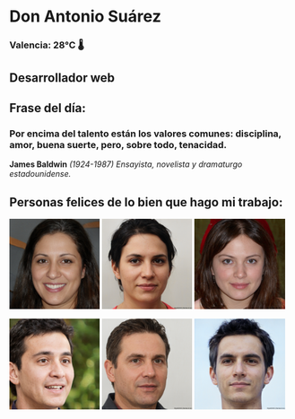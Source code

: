 # Don Antonio Suárez
### Valencia:  28°C 🌡️
## Desarrollador web
## Frase del día:
<!-- START QUOTE -->
### Por encima del talento están los valores comunes: disciplina, amor, buena suerte, pero, sobre todo, tenacidad.
**James Baldwin** *(1924-1987) Ensayista, novelista y dramaturgo estadounidense.*
<!-- END QUOTE -->






## Personas felices de lo bien que hago mi trabajo:

<p float="left">
  <img src="src/image_0.png" width="32%" />
  <img src="src/image_1.png" width="32%" /> 
  <img src="src/image_2.png" width="32%" />
</p>
<p float="left">
  <img src="src/image_3.png" width="32%" />
  <img src="src/image_4.png" width="32%" /> 
  <img src="src/image_5.png" width="32%" />
</p>